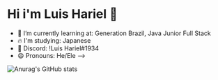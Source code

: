 # Hi i'm Luis Hariel 💪
- 🌱 I’m currently learning at: Generation Brazil, Java Junior Full Stack
- 🔥 I'm studying: Japanese
- 📱 Discord: !Luis Hariel#1934
- 😄 Pronouns: He/Ele
-->

![Anurag's GitHub stats](https://github-readme-stats.vercel.app/api?username=Luis2k21&theme=great-gatsby&show_icons=true)
